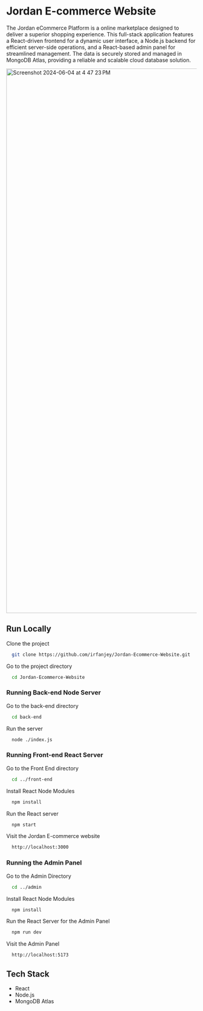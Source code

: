 # Jordan E-commerce Website

The Jordan eCommerce Platform is a online marketplace designed to deliver a superior shopping experience. This full-stack application features a React-driven frontend for a dynamic user interface, a Node.js backend for efficient server-side operations, and a React-based admin panel for streamlined management. The data is securely stored and managed in MongoDB Atlas, providing a reliable and scalable cloud database solution.

<img width="1440" alt="Screenshot 2024-06-04 at 4 47 23 PM" src="https://github.com/irfanjey/Jordan-Ecommerce-Website/assets/133928024/4b38a077-e9ce-4d32-9c9e-11b48d55b57a">

## Run Locally

Clone the project

```bash
  git clone https://github.com/irfanjey/Jordan-Ecommerce-Website.git
```

Go to the project directory

```bash
  cd Jordan-Ecommerce-Website
```

### Running Back-end Node Server

Go to the back-end directory

```bash
  cd back-end
```

Run the server

```bash
  node ./index.js
```

### Running Front-end React Server

Go to the Front End directory

```bash
  cd ../front-end
```

Install React Node Modules

```bash
  npm install
```

Run the React server

```bash
  npm start
```

Visit the Jordan E-commerce website

```bash
  http://localhost:3000
```

### Running the Admin Panel

Go to the Admin Directory

```bash
  cd ../admin
```

Install React Node Modules

```bash
  npm install
```

Run the React Server for the Admin Panel

```bash
  npm run dev
```

Visit the Admin Panel

```bash
  http://localhost:5173
```

## Tech Stack

- React
- Node.js
- MongoDB Atlas
    
